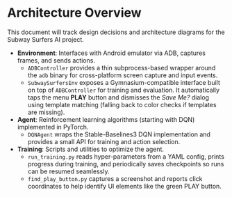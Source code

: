 # Architecture Overview

This document will track design decisions and architecture diagrams for the Subway Surfers AI project.

- **Environment**: Interfaces with Android emulator via ADB, captures frames, and sends actions.
  - `ADBController` provides a thin subprocess-based wrapper around the `adb` binary for
    cross-platform screen capture and input events.
  - `SubwaySurfersEnv` exposes a Gymnasium-compatible interface built on top of
    `ADBController` for training and evaluation. It automatically taps the
    menu **PLAY** button and dismisses the *Save Me?* dialog using template
    matching (falling back to color checks if templates are missing).
- **Agent**: Reinforcement learning algorithms (starting with DQN) implemented in PyTorch.
  - `DQNAgent` wraps the Stable-Baselines3 DQN implementation and provides a
    small API for training and action selection.
- **Training**: Scripts and utilities to optimize the agent.
  - `run_training.py` reads hyper-parameters from a YAML config, prints
    progress during training, and periodically saves checkpoints so runs can be
    resumed seamlessly.
  - `find_play_button.py` captures a screenshot and reports click coordinates to
    help identify UI elements like the green PLAY button.

